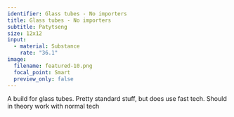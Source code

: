 ```yaml
---
identifier: Glass tubes - No importers
title: Glass tubes - No importers
subtitle: Patytseng
size: 12x12
input:
  - material: Substance
    rate: "36.1"
image:
  filename: featured-10.png
  focal_point: Smart
  preview_only: false
---
```

A build for glass tubes. Pretty standard stuff, but does use fast tech. Should in theory work with normal tech